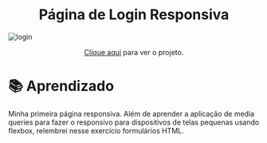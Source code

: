 <h1 align="center">Página de Login Responsiva </h1>

![login](https://user-images.githubusercontent.com/115197222/197628324-19968979-f874-48d9-9dbe-8ea8d2719fb2.PNG)
<p align="center"><a href="https://login-pi-six.vercel.app/">Clique aqui</a> para ver o projeto.</p>

<h1> 📚 Aprendizado</h1>
<p> Minha primeira página responsiva. Além de aprender a aplicação de media queries para fazer o responsivo para dispositivos de telas pequenas usando flexbox, relembrei nesse exercício formulários HTML.</p>

